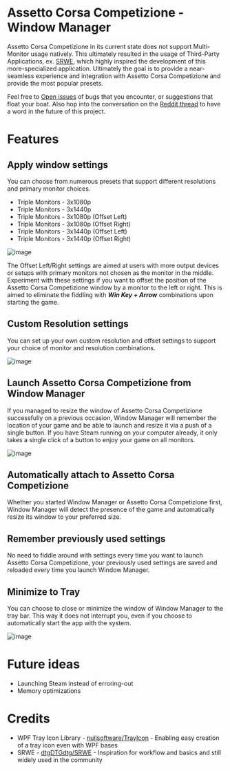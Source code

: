 # Assetto Corsa Competizione - Window Manager
 
Assetto Corsa Competizione in its current state does not support Multi-Monitor usage natively. This ultimately resulted in the usage of Third-Party Applications, ex. [SRWE](https://github.com/dtgDTGdtg/SRWE), which highly inspired the development of this more-specialized application. Ultimately the goal is to provide a near-seamless experience and integration with Assetto Corsa Competizione and provide the most popular presets.

Feel free to [Open issues](https://github.com/kristofkerekes/acc-windowmanager/issues) of bugs that you encounter, or suggestions that float your boat. Also hop into the conversation on the [Reddit thread]() to have a word in the future of this project.
 
 # Features
 
 ## Apply window settings
 
 You can choose from numerous presets that support different resolutions and primary monitor choices.
 * Triple Monitors - 3x1080p
 * Triple Monitors - 3x1440p
 * Triple Monitors - 3x1080p (Offset Left)
 * Triple Monitors - 3x1080p (Offset Right)
 * Triple Monitors - 3x1440p (Offset Left)
 * Triple Monitors - 3x1440p (Offset Right)

![image](https://github.com/kristofkerekes/acc-windowmanager/assets/89916150/2a3771b6-43e3-4750-b08f-e2e691bf1989)

The Offset Left/Right settings are aimed at users with more output devices or setups with primary monitors not chosen as the monitor in the middle. Experiment with these settings if you want to offset the position of the Assetto Corsa Competizione window by a monitor to the left or right. This is aimed to eliminate the fiddling with ***Win Key + Arrow*** combinations upon starting the game.

## Custom Resolution settings

You can set up your own custom resolution and offset settings to support your choice of monitor and resolution combinations.

![image](https://github.com/kristofkerekes/acc-windowmanager/assets/89916150/e100d4e4-5c3b-48c3-9423-8ba8b0311a0a)

## Launch Assetto Corsa Competizione from Window Manager

If you managed to resize the window of Assetto Corsa Competizione successfully on a previous occasion, Window Manager will remember the location of your game and be able to launch and resize it via a push of a single button. If you have Steam running on your computer already, it only takes a single click of a button to enjoy your game on all monitors.

![image](https://github.com/kristofkerekes/acc-windowmanager/assets/89916150/89b19b13-3bac-4401-a7a6-48e244ffb76e)

## Automatically attach to Assetto Corsa Competizione
 
Whether you started Window Manager or Assetto Corsa Competizione first, Window Manager will detect the presence of the game and automatically resize its window to your preferred size.
 
 ## Remember previously used settings
 
 No need to fiddle around with settings every time you want to launch Assetto Corsa Competizione, your previously used settings are saved and reloaded every time you launch Window Manager.
 
 ## Minimize to Tray
 
 You can choose to close or minimize the window of Window Manager to the tray bar. This way it does not interrupt you, even if you choose to automatically start the app with the system. 
 
 ![image](https://github.com/kristofkerekes/acc-windowmanager/assets/89916150/0bde2111-f9f1-459e-8a6b-56c16102d3d5)
 
 # Future ideas
* Launching Steam instead of erroring-out
* Memory optimizations

# Credits

* WPF Tray Icon Library - [nullsoftware/TrayIcon](https://github.com/nullsoftware/TrayIcon) - Enabling easy creation of a tray icon even with WPF bases
* SRWE - [dtgDTGdtg/SRWE](https://github.com/dtgDTGdtg/SRWE) - Inspiration for workflow and basics and still widely used in the community 
